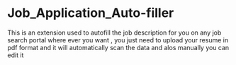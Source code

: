 # Job_Application_Auto-filler
This is an extension used to autofill the job description for you on any job search portal  where ever you want , you just need to upload your resume in pdf format and it will automatically scan the data and alos manually you can edit it 
